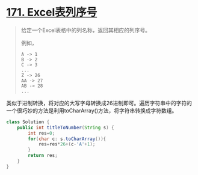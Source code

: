 # [171. Excel表列序号](https://leetcode-cn.com/problems/excel-sheet-column-number/)

> 给定一个Excel表格中的列名称，返回其相应的列序号。
>
> 例如，
>
>     A -> 1
>     B -> 2
>     C -> 3
>     ...
>     Z -> 26
>     AA -> 27
>     AB -> 28 
>     ...
>

类似于进制转换，将对应的大写字母转换成26进制即可。遍历字符串中的字符的一个很巧妙的方法是利用toCharArray()方法，将字符串转换成字符数组。

~~~java
class Solution {
    public int titleToNumber(String s) {
        int res=0;
        for(char c: s.toCharArray()){
            res=res*26+(c-'A'+1);
        }
        return res;
    }
}
~~~


